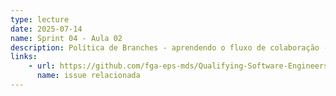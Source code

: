 ```yaml
---
type: lecture
date: 2025-07-14
name: Sprint 04 - Aula 02
description: Política de Branches - aprendendo o fluxo de colaboração - Pull request, merge request, revisão, papel mantenedor
links:
    - url: https://github.com/fga-eps-mds/Qualifying-Software-Engineers-Undergraduates-in-DevOps/issues/24
      name: issue relacionada
---
```

